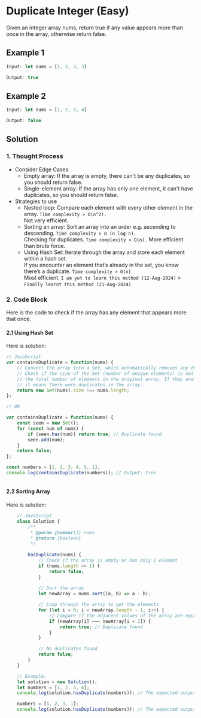 # Duplicate Integer (Easy)

Given an integer array nums, return true if any value appears more than once in the array, otherwise return false.

## Example 1

```javascript
Input: let nums = [1, 2, 3, 3]

Output: true
```

## Example 2

```javascript
Input: let nums = [1, 2, 3, 4]

Output: false
```

## Solution

### 1. Thought Process

- Consider Edge Cases
  - Empty array: If the array is empty, there can't be any duplicates, so you should return false.
  - Single-element array: If the array has only one element, it can't have duplicates, so you should return false.
- Strategies to use
  - Nested loop: Compare each element with every other element in the array. `Time complexity > O(n^2).` \
  Not very efficient.
  - Sorting an array: Sort an array into an order e.g. ascending to descending. `Time complexity > O (n log n).` \
  Checking for duplicates. `Time complexity > O(n).` More efficient than brute force.
  - Using Hash Set: Iterate through the array and store each element within a hash set. \
  If you encounter an element that’s already in the set, you know there’s a duplicate. `Time complexity > O(n)` \
  Most efficient. `I am yet to learn this method (12-Aug-2024)` > `Finally learnt this method (21-Aug-2024)` 

### 2. Code Block

Here is the code to check if the array has any element that appears more that once.

#### 2.1 Using Hash Set

Here is solution:
```javascript
// JavaScript
var containsDuplicate = function(nums) {
    // Convert the array into a Set, which automatically removes any duplicates.
    // Check if the size of the Set (number of unique elements) is not equal to 
    // the total number of elements in the original array. If they are not equal, 
    // it means there were duplicates in the array.
    return new Set(nums).size !== nums.length;
};

// OR

var containsDuplicate = function(nums) {
    const seen = new Set();
    for (const num of nums) {
        if (seen.has(num)) return true; // Duplicate found
        seen.add(num);
    }
    return false;
};

const numbers = [1, 2, 3, 4, 5, 1];
console.log(containsDuplicate(numbers)); // Output: true
```
```python

```

#### 2.2 Sorting Array

Here is solution:
```javascript
    // JavaScript
    class Solution {
        /**
         * @param {number[]} nums
         * @return {boolean}
         */
    
        hasDuplicate(nums) {
            // Check if the array is empty or has only 1 element
            if (nums.length <= 1) {
                return false;
            }
        
            // Sort the array
            let newArray = nums.sort((a, b) => a - b);

            // Loop through the array to get the elements
            for (let i = 0; i < newArray.length - 1; i++) {
                // Compare if the adjacent values of the array are equal
                if (newArray[i] === newArray[i + 1]) {
                    return true; // Duplicate found
                }
            }

            // No duplicates found
            return false;
        }
    }

    // Example:
    let solution = new Solution();
    let numbers = [1, 2, 3, 4];
    console.log(solution.hasDuplicate(numbers)); // The expected output: false

    numbers = [1, 2, 3, 1];
    console.log(solution.hasDuplicate(numbers)); // The expected output: true

```
```python

```
